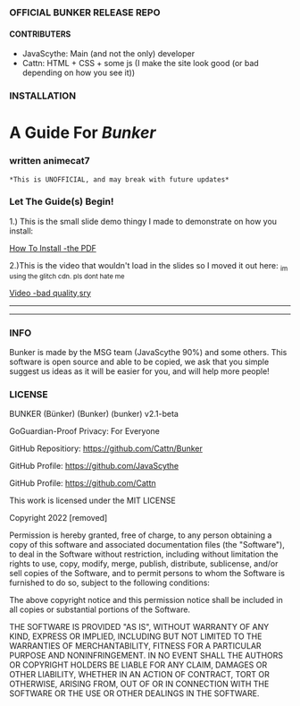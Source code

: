 ### OFFICIAL BUNKER RELEASE REPO
#### CONTRIBUTERS
- JavaScythe: Main (and not the only) developer
- Cattn: HTML + CSS + some js (I make the site look good (or bad depending on how you see it))
### INSTALLATION
# A Guide For _Bunker_
### written animecat7
```
*This is UNOFFICIAL, and may break with future updates*
```
### Let The Guide(s) Begin!

1.) This is the small slide demo thingy I made to demonstrate on how you install:

[How To Install -the PDF](https://github.com/JavaScythe/Bunker/files/8796075/Untitled.Jam.1.pdf)

2.)This is the video that wouldn't load in the slides so I moved it out here:
<sub>im using the glitch cdn. pls dont hate me</sub>

[Video -bad quality,sry](https://cdn.glitch.global/d0afa14c-637b-4c3f-a808-0655ff6a3ca6/Screen%20recording%202022-05-29%2011.23.01%20PM%20(online-video-cutter.com)%20(1).mp4?v=1653895029585)

***
***

### INFO
Bunker is made by the MSG team (JavaScythe 90%) and some others. This software is open source and able to be copied, we ask that you simple suggest us ideas as it will be easier for you, and will help more people!

### LICENSE

BUNKER (Bünker) (Bunker) (bunker) v2.1-beta

GoGuardian-Proof Privacy: For Everyone

GitHub Repositiory: https://github.com/Cattn/Bunker

GitHub Profile: https://github.com/JavaScythe

GitHub Profile: https://github.com/Cattn

This work is licensed under the MIT LICENSE

Copyright 2022 [removed]

Permission is hereby granted, free of charge, to any person obtaining a copy of this software and associated documentation files (the "Software"), to deal in the Software without restriction, including without limitation the rights to use, copy, modify, merge, publish, distribute, sublicense, and/or sell copies of the Software, and to permit persons to whom the Software is furnished to do so, subject to the following conditions:

The above copyright notice and this permission notice shall be included in all copies or substantial portions of the Software.

THE SOFTWARE IS PROVIDED "AS IS", WITHOUT WARRANTY OF ANY KIND, EXPRESS OR IMPLIED, INCLUDING BUT NOT LIMITED TO THE WARRANTIES OF MERCHANTABILITY, FITNESS FOR A PARTICULAR PURPOSE AND NONINFRINGEMENT. IN NO EVENT SHALL THE AUTHORS OR COPYRIGHT HOLDERS BE LIABLE FOR ANY CLAIM, DAMAGES OR OTHER LIABILITY, WHETHER IN AN ACTION OF CONTRACT, TORT OR OTHERWISE, ARISING FROM, OUT OF OR IN CONNECTION WITH THE SOFTWARE OR THE USE OR OTHER DEALINGS IN THE SOFTWARE.
